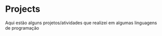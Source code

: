 # Projects

Aqui estão alguns projetos/atividades que realizei em algumas linguagens de programação
